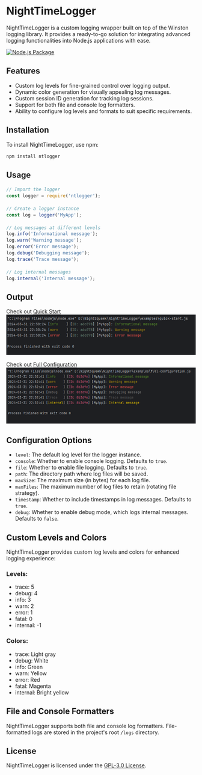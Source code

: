 # NightTimeLogger

NightTimeLogger is a custom logging wrapper built on top of the Winston logging library. It provides a ready-to-go solution for integrating advanced logging functionalities into Node.js applications with ease.

[![Node.js Package](https://github.com/NightSquawk/NightTimeLogger/actions/workflows/main.yml/badge.svg?branch=main)](https://github.com/NightSquawk/NightTimeLogger/actions/workflows/main.yml)

## Features

- Custom log levels for fine-grained control over logging output.
- Dynamic color generation for visually appealing log messages.
- Custom session ID generation for tracking log sessions.
- Support for both file and console log formatters.
- Ability to configure log levels and formats to suit specific requirements.

## Installation

To install NightTimeLogger, use npm:

```bash
npm install ntlogger
```

## Usage

```javascript
// Import the logger
const logger = require('ntlogger');

// Create a logger instance
const log = logger('MyApp');

// Log messages at different levels
log.info('Informational message');
log.warn('Warning message');
log.error('Error message');
log.debug('Debugging message');
log.trace('Trace message');

// Log internal messages
log.internal('Internal message');
```

## Output

Check out [Quick Start](https://github.com/NightSquawk/NightTimeLogger/blob/main/examples/quick-start.js)
![Quick Start](https://github.com/NightSquawk/NightTimeLogger/blob/main/images/quick-start.png)


Check out [Full Configuration](https://github.com/NightSquawk/NightTimeLogger/blob/main/examples/full-configuration.js)
![Full Configuration](https://github.com/NightSquawk/NightTimeLogger/blob/main/images/full-configuration.png)

## Configuration Options

- `level`: The default log level for the logger instance.
- `console`: Whether to enable console logging. Defaults to `true`.
- `file`: Whether to enable file logging. Defaults to `true`.
- `path`: The directory path where log files will be saved.
- `maxSize`: The maximum size (in bytes) for each log file.
- `maxFiles`: The maximum number of log files to retain (rotating file strategy).
- `timestamp`: Whether to include timestamps in log messages. Defaults to `true`.
- `debug`: Whether to enable debug mode, which logs internal messages. Defaults to `false`.

## Custom Levels and Colors
NightTimeLogger provides custom log levels and colors for enhanced logging experience:

### Levels:

- trace: 5
- debug: 4
- info: 3
- warn: 2
- error: 1
- fatal: 0
- internal: -1

### Colors:

- trace: Light gray
- debug: White
- info: Green
- warn: Yellow
- error: Red
- fatal: Magenta
- internal: Bright yellow

## File and Console Formatters
NightTimeLogger supports both file and console log formatters. File-formatted logs are stored in the project's root `/logs` directory.

## License
NightTimeLogger is licensed under the [GPL-3.0 License](https://opensource.org/licenses/GPL-3.0).